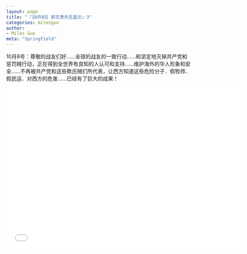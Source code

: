 ```yaml
---
layout: page
title: "『10月8日 郭文贵先生盖文』·3"
categories: milesguo
author:
- Miles Guo
meta: "Springfield"
---
```


10月8号：尊敬的战友们好……全球的战友的一致行动……和坚定地灭掉共产党和惩罚贼行动，正在得到全世界有良知的人认可和支持……维护海外的华人形象和安全……不再被共产党和这些欺氏贼们所代表，让西方知道这些危险分子．假牧师．假民运．对西方的危害……已经有了巨大的成果！ 

<center>
<iframe width="640" height="440" src="../../../../video/milesguo/2020_10_08_Miles_Guo_Getter_3.mp4" frameborder="0" allow="accelerometer; autoplay; encrypted-media; gyroscope; picture-in-picture" allowfullscreen></iframe>
</center>
